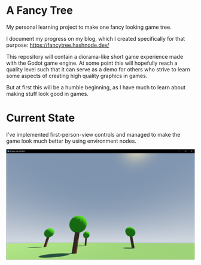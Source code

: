 # A Fancy Tree
My personal learning project to make one fancy looking game tree.

I document my progress on my blog, which I created specifically for that purpose:
https://fancytree.hashnode.dev/

This repository will contain a diorama-like short game experience made with the Godot game engine. At some point this will hopefully reach a quality level such that it can serve as a demo for others who strive to learn some aspects of creating high quality graphics in games. 

But at first this will be a humble beginning, as I have much to learn about making stuff look good in games.

# Current State

I've implemented first-person-view controls and managed to make the game look much better by using environment nodes.

<img src="images/a_fancy_tree_screenshot_current_state.png" alt="Fancy Trees with Lights Shadows and TAA" width="630"/>
